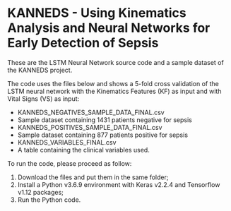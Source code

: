 # KANNEDS - Using Kinematics Analysis and Neural Networks for Early Detection of Sepsis

These are the LSTM Neural Network source code and a sample dataset of the KANNEDS project. 

The code uses the files below and shows a 5-fold cross validation of the LSTM neural network with the Kinematics Features (KF) as input and with Vital Signs (VS) as input:
-	KANNEDS_NEGATIVES_SAMPLE_DATA_FINAL.csv
   - Sample dataset containing 1431 patients negative for sepsis
-	KANNEDS_POSITIVES_SAMPLE_DATA_FINAL.csv
   -	Sample dataset containing 877 patients positive for sepsis
-	KANNEDS_VARIABLES_FINAL.csv
   -	A table containing the clinical variables used.
   
To run the code, please proceed as follow:
1.	Download the files and put them in the same folder;
2.	Install a Python v3.6.9 environment with Keras v2.2.4 and Tensorflow v1.12 packages;
3.	Run the Python code. 
